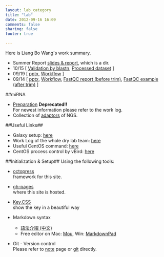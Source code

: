 ```yaml
---
layout: lab_category
title: "lab"
date: 2012-09-16 16:09
comments: false
sharing: false
footer: true

---
```

Here is Liang Bo Wang's work summary.

* Summer Report [slides & report][summer-report], which is a dir.
* 10/15 [ [Validation by blastn][1015-1], [Processed dataset][1015-2] ]
* 09/19 [ [pptx][0919-1], [Workflow][0919-2] ]
* 09/14 [ [pptx][0914-1], [Workflow][0914-2], [FastQC report (before trim)][0914-3], [FastQC example (after trim)][0914-4] ]

[0914-1]: /lab/data/0914/0914.pptx 
[0914-2]: /lab/data/0914/workflow-0914.pdf
[0914-3]: /lab/data/0914/FastQC-before-trimming/fastqc_report.html
[0914-4]: http://www.liacs.nl/~yanju/data/fastqc/FASTQC/RU_012_TTCAGC_L008_R1.fastx.trim.90_fastqc/fastqc_report.html

[0919-1]: /lab/data/0919/0919.pptx 
[0919-2]: /lab/data/0919/workflow-0919.pdf
[1015-1]: http://liang.ntuphoto.tw/lab-data/1015-result/unassign/blastn_result2.html
[1015-2]: http://liang.ntuphoto.tw/lab-data/1015-result/
[summer-report]: http://liang.ntuphoto.tw/lab-data/Report/


##miRNA
* [Preparation](/lab/miRNA) **Deprecated!!**  
  For newest information please refer to the work log.
* Collection of [adaptors] of NGS.

[adaptors]: /lab/data/Illumina_Adapters.txt


##Useful Links##
* Galaxy setup: [here](/lab/galaxy/)
* Work Log of the whole dry lab team: [here](https://docs.google.com/spreadsheet/ccc?key=0Aq56AmAMeOpPdHFLbjlQUTltZWlETVB2TnA4a1VrOWc&hl=en#gid=59)
* Useful CentOS command: [here](/lab/CentOSCmd/)
* CentOS process control by vBird: [here](http://linux.vbird.org/linux_basic/0440processcontrol.php)

<a name='#initial'></a>
##Initialization & Setup##
Using the following tools:

* [octopress](http://octopress.org/)  
  framework for this site.
  
* [gh-pages](http://pages.github.com/)  
  where this site is hosted.
        
* [Key.CSS](http://michaelhue.com/keyscss/)  
  show the key in a beautiful way
    
* Markdown syntax
    * [語法介紹 (中文)](http://markdown.tw/)  
    * Free editor on Mac: [Mou](http://mouapp.com/), Win: [MarkdownPad](http://markdownpad.com/)


* Git - Version control <a name='git'></a>  
  Please refer to [note] page or [git] directly.
  
[git]: /note/git
[note]: /note

